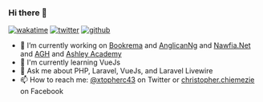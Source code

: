 ### Hi there 👋
[![wakatime](https://wakatime.com/badge/user/eab1d078-954d-4b81-8ab7-764ffc5faee5.svg)](https://wakatime.com/@eab1d078-954d-4b81-8ab7-764ffc5faee5)
[![twitter](https://img.shields.io/twitter/follow/xtopherc43?label=followers&logo=twitter&color=%23007ec6&style=plastic)](https://twitter.com/xtopherc43)
[![github](https://img.shields.io/github/followers/christopherokonkwo?logo=github&style=plastic)](https://github.com/christopherokonkwo?tab=followers)

- 🔭 I’m currently working on [Bookrema](https://bookrema.com) and [AnglicanNg](https://anglicanng.com) and [Nawfia.Net](https://nawfia.net) and [AGH](https://ashleysglamhouse.com) and [Ashley Academy](https://ashleyacademy.ng)
- 🌱 I'm currently learning VueJs
- 💬 Ask me about PHP, Laravel, VueJs, and Laravel Livewire
- 📫 How to reach me: [@xtopherc43](https://twitter.com/xtopherc43) on Twitter or [christopher.chiemezie](https://facebook.com/christopher.chiemezie) on Facebook

<!--
**christopherokonkwo/christopherokonkwo** is a ✨ _special_ ✨ repository because its `README.md` (this file) appears on your GitHub profile.

Here are some ideas to get you started:

- 🔭 I’m currently working on ...
- 🌱 I’m currently learning ...
- 👯 I’m looking to collaborate on ...
- 🤔 I’m looking for help with ...
- 💬 Ask me about ...
- 📫 How to reach me: ...
- 😄 Pronouns: ...
- ⚡ Fun fact: ...
-->
